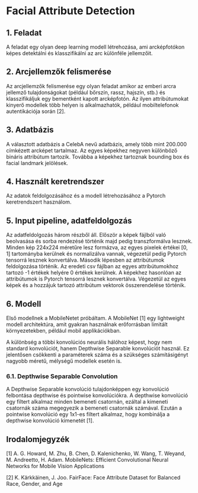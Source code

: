 # Facial Attribute Detection

## 1.	Feladat
A feladat egy olyan deep learning modell létrehozása, ami arcképfotókon képes detektálni és klasszifikálni az arc különféle jellemzőit.

## 2.	Arcjellemzők felismerése
Az arcjellemzők felismerése egy olyan feladat amikor az emberi arcra jellemző tulajdonságokat (például bőrszín, rassz, hajszín, stb.) és klasszifikáljuk egy bementként kapott arcképfotón. Az ilyen attribútumokat kinyerő modellek több helyen is alkalmazhatók, például mobiltelefonok autentikációja során [2].

## 3.	Adatbázis
A választott adatbázis a CelebA nevű adatbázis, amely több mint 200.000 címkézett arcképet tartalmaz. Az egyes képekhez negyven különböző bináris attribútum tartozik. Továbba a képekhez tartoznak bounding box és facial landmark jelölések.

## 4.	Használt keretrendszer
Az adatok feldolgozásához és a modell létrehozásához a Pytorch keretrendszert használom.

## 5.	Input pipeline, adatfeldolgozás
Az adatfeldolgozás három részből áll. Először a képek fájlból való beolvasása és sorba rendezésé történik majd pedig transzformálva lesznek.
Minden kép 224x224 méretűre lesz formázva, az egyes pixelek értékei [0, 1] tartományba kerülnek és normalizálva vannak, végezetül pedig Pytorch tensorrá lesznek konvertálva.
Második lépesben az attribútumok feldolgozása történik. Az eredeti csv fájlban az egyes attribútumokhoz tartozó -1  értékek helyére 0 értékek kerülnek. A képekhez hasonlóan az attribútumok is Pytorch tensorrá lesznek konvertálva.
Végezetül az egyes képek és a hozzájuk tartozó attribútum vektorok összerendelése történik.
 
## 6.	Modell
Első modellnek a MobileNetet próbáltam. A MobileNet [1] egy lightweight modell architektúra, amit gyakran használnak erőforrásban limitált környezetekben, például mobil applikációkban.

A különbség a többi konvolúciós neurális hálóhoz képest, hogy nem standard konvolúciót, hanem Depthwise Separable konvolúciót használ. Ez jelentősen csökkenti a paraméterek száma és a szükséges számításigényt nagyobb méretű, mélységű modellek esetén is.

### 6.1.	Depthwise Separable Convolution
A Depthwise Separable konvolúció tulajdonképpen egy konvolúció felbontása depthwise és pointwise konvolúciókra. A depthwise konvolúció egy filtert alkalmaz minden bemeneti csatornán, ezáltal a kimeneti csatornák száma megegyezik a bemeneti csatornák számával. Ezután a pointwise konvolúció egy 1x1-es filtert alkalmaz, hogy kombinálja a depthwise konvolúció kimenetét [1].  

## Irodalomjegyzék

[1]	A. G. Howard, M. Zhu, B. Chen, D. Kalenichenko, W. Wang, T. Weyand, M. Andreetto, H. Adam. MobileNets: Efficient Convolutional Neural Networks for Mobile Vision Applications

[2]	K. Kärkkäinen, J. Joo. FairFace: Face Attribute Dataset for Balanced Race, Gender, and Age
